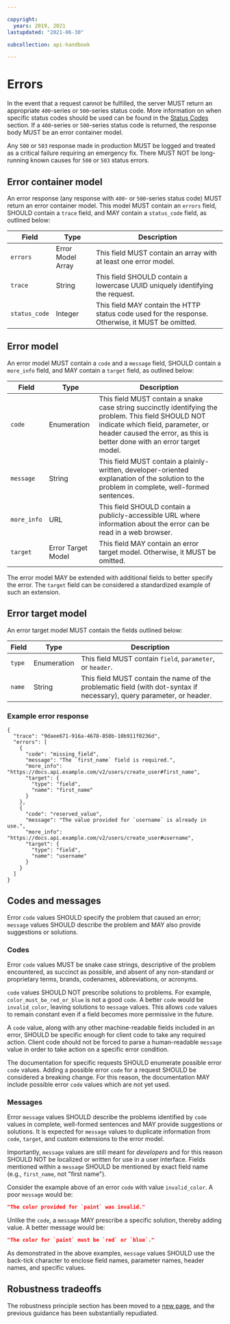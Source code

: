 ```yaml
---

copyright:
  years: 2019, 2021
lastupdated: "2021-06-30"

subcollection: api-handbook

---
```


# Errors

In the event that a request cannot be fulfilled, the server MUST return an appropriate `400`-series
or `500`-series status code. More information on when specific status codes should be used can be
found in the [Status Codes](/docs/api-handbook?topic=api-handbook-status-codes) section. If a `400`-series or
`500`-series status code is returned, the response body MUST be an error container model.

Any `500` or `503` response made in production MUST be logged and treated as a critical failure
requiring an emergency fix. There MUST NOT be long-running known causes for `500` or `503` status
errors.

## Error container model

An error response (any response with `400`- or `500`-series status code) MUST return an error
container model. This model MUST contain an `errors` field, SHOULD contain a `trace` field, and MAY
contain a `status_code` field, as outlined below:

| Field | Type | Description |
| ----- | ---- | ----------- |
| `errors` | Error Model Array | This field MUST contain an array with at least one error model. |
| `trace` | String | This field SHOULD contain a lowercase UUID uniquely identifying the request. |
| `status_code` | Integer | This field MAY contain the HTTP status code used for the response. Otherwise, it MUST be omitted. |

## Error model

An error model MUST contain a `code` and a `message` field, SHOULD contain a `more_info` field, and
MAY contain a `target` field, as outlined below:

| Field | Type | Description |
| ----- | ---- | ----------- |
| `code` | Enumeration | This field MUST contain a snake case string succinctly identifying the problem. This field SHOULD NOT indicate which field, parameter, or header caused the error, as this is better done with an error target model. |
| `message` | String | This field MUST contain a plainly-written, developer-oriented explanation of the solution to the problem in complete, well-formed sentences. |
| `more_info` | URL | This field SHOULD contain a publicly-accessible URL where information about the error can be read in a web browser. |
| `target` | Error Target Model | This field MAY contain an error target model. Otherwise, it MUST be omitted.     |

The error model MAY be extended with additional fields to better specify the error. The `target`
field can be considered a standardized example of such an extension.

## Error target model

An error target model MUST contain the fields outlined below:

| Field | Type | Description |
| ----- | ---- | ----------- |
| `type` | Enumeration | This field MUST contain `field`, `parameter`, or `header`. |
| `name` | String | This field MUST contain the name of the problematic field (with dot-syntax if necessary), query parameter, or header. |

### Example error response

```
{
  "trace": "9daee671-916a-4678-850b-10b911f0236d",
  "errors": [
    {
      "code": "missing_field",
      "message": "The `first_name` field is required.",
      "more_info": "https://docs.api.example.com/v2/users/create_user#first_name",
      "target": {
        "type": "field",
        "name": "first_name"
      }
    },
    {
      "code": "reserved_value",
      "message": "The value provided for `username` is already in use.",
      "more_info": "https://docs.api.example.com/v2/users/create_user#username",
      "target": {
        "type": "field",
        "name": "username"
      }
    }
  ]
}
```

## Codes and messages

Error `code` values SHOULD specify the problem that caused an error; `message` values SHOULD
describe the problem and MAY also provide suggestions or solutions.

### Codes

Error `code` values MUST be snake case strings, descriptive of the problem encountered, as succinct
as possible, and absent of any non-standard or proprietary terms, brands, codenames, abbreviations,
or acronyms.

`code` values SHOULD NOT prescribe solutions to problems. For example, `color_must_be_red_or_blue`
is not a good `code`. A better `code` would be `invalid_color`, leaving solutions to `message`
values. This allows `code` values to remain constant even if a field becomes more permissive in the
future.

A `code` value, along with any other machine-readable fields included in an error, SHOULD be
specific enough for client code to take any required action. Client code should not be forced to
parse a human-readable `message` value in order to take action on a specific error condition.

The documentation for specific requests SHOULD enumerate possible error `code` values. Adding a
possible error `code` for a request SHOULD be considered a breaking change. For this reason, the
documentation MAY include possible error `code` values which are not yet used.

### Messages

Error `message` values SHOULD describe the problems identified by `code` values in complete,
well-formed sentences and MAY provide suggestions or solutions. It is expected for `message` values
to duplicate information from `code`, `target`, and custom extensions to the error model.

Importantly, `message` values are still meant for _developers_ and for this reason SHOULD NOT be
localized or written for use in a user interface. Fields mentioned within a `message` SHOULD be
mentioned by exact field name (e.g., `first_name`, not "first name").

Consider the example above of an error `code` with value `invalid_color`. A poor `message` would be:

```json
"The color provided for `paint` was invalid."
```

Unlike the `code`, a `message` MAY prescribe a specific solution, thereby adding value. A better
message would be:

```json
"The color for `paint` must be `red` or `blue`."
```

As demonstrated in the above examples, `message` values SHOULD use the back-tick character to
enclose field names, parameter names, header names, and specific values.

## Robustness tradeoffs

The robustness principle section has been moved to a [new page](/docs/api-handbook?topic=api-handbook-robustness), and
the previous guidance has been substantially repudiated.
